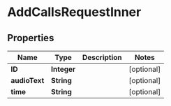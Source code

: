 

# AddCallsRequestInner


## Properties

| Name | Type | Description | Notes |
|------------ | ------------- | ------------- | -------------|
|**ID** | **Integer** |  |  [optional] |
|**audioText** | **String** |  |  [optional] |
|**time** | **String** |  |  [optional] |



